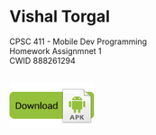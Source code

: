 # Vishal Torgal <br>
CPSC 411 - Mobile Dev Programming <br>
Homework Assignmnet 1 <br>
CWID 888261294 <br>

<br>
<a href="https://github.com/vishaltorgal/NetworkConnection/raw/master/networkcheck.apk"><img src="https://github.com/vishaltorgal/SendingEmails/blob/master/dlapk.png" width="150" height="80" title="White flower" alt="Flower"></a>
